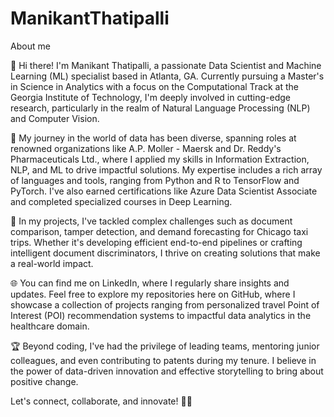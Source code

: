 # ManikantThatipalli
About me 

👋 Hi there! I'm Manikant Thatipalli, a passionate Data Scientist and Machine Learning (ML) specialist based in Atlanta, GA. Currently pursuing a Master's in Science in Analytics with a focus on the Computational Track at the Georgia Institute of Technology, I'm deeply involved in cutting-edge research, particularly in the realm of Natural Language Processing (NLP) and Computer Vision.

🚀 My journey in the world of data has been diverse, spanning roles at renowned organizations like A.P. Moller - Maersk and Dr. Reddy's Pharmaceuticals Ltd., where I applied my skills in Information Extraction, NLP, and ML to drive impactful solutions. My expertise includes a rich array of languages and tools, ranging from Python and R to TensorFlow and PyTorch. I've also earned certifications like Azure Data Scientist Associate and completed specialized courses in Deep Learning.

🔧 In my projects, I've tackled complex challenges such as document comparison, tamper detection, and demand forecasting for Chicago taxi trips. Whether it's developing efficient end-to-end pipelines or crafting intelligent document discriminators, I thrive on creating solutions that make a real-world impact.

🌐 You can find me on LinkedIn, where I regularly share insights and updates. Feel free to explore my repositories here on GitHub, where I showcase a collection of projects ranging from personalized travel Point of Interest (POI) recommendation systems to impactful data analytics in the healthcare domain.

🏆 Beyond coding, I've had the privilege of leading teams, mentoring junior colleagues, and even contributing to patents during my tenure. I believe in the power of data-driven innovation and effective storytelling to bring about positive change.

Let's connect, collaborate, and innovate! 🤖✨



